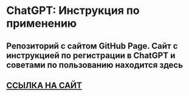 # ChatGPT: Инструкция по применению

## Репозиторий с сайтом GitHub Page. Сайт с инструкцией по регистрации в ChatGPT и советами по пользованию находится здесь

## [ССЫЛКА НА САЙТ](https://rogozinushka.github.io//chatgpt_manual/)
